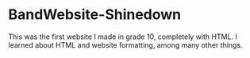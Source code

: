 # BandWebsite-Shinedown
This was the first website I made in grade 10, completely with HTML. I learned about HTML and website formatting, among many other things.
